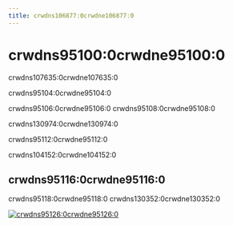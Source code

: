 ```yaml
---
title: crwdns106877:0crwdne106877:0
---
```


# crwdns95100:0crwdne95100:0

<p class="description">crwdns107635:0crwdne107635:0</p>

crwdns95104:0crwdne95104:0

crwdns95106:0crwdne95106:0 crwdns95108:0crwdne95108:0

crwdns130974:0crwdne130974:0

crwdns95112:0crwdne95112:0

crwdns104152:0crwdne104152:0

## crwdns95116:0crwdne95116:0

crwdns95118:0crwdne95118:0 crwdns130352:0crwdne130352:0

<a href="crwdns130354:0crwdne130354:0" data-ga-event-category="premium-themes" data-ga-event-action="click" data-ga-event-label="templates-image"><img src="crwdns95124:0crwdne95124:0" alt="crwdns95126:0crwdne95126:0" /></a>
